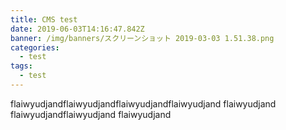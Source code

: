 ```yaml
---
title: CMS test
date: 2019-06-03T14:16:47.842Z
banner: /img/banners/スクリーンショット 2019-03-03 1.51.38.png
categories:
  - test
tags:
  - test
---
```

flaiwyudjandflaiwyudjandflaiwyudjandflaiwyudjand
flaiwyudjand
flaiwyudjandflaiwyudjand
flaiwyudjand
